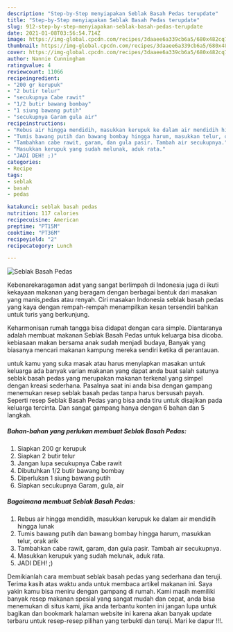 ```yaml
---
description: "Step-by-Step menyiapakan Seblak Basah Pedas terupdate"
title: "Step-by-Step menyiapakan Seblak Basah Pedas terupdate"
slug: 912-step-by-step-menyiapakan-seblak-basah-pedas-terupdate
date: 2021-01-08T03:56:54.714Z
image: https://img-global.cpcdn.com/recipes/3daaee6a339cb6a5/680x482cq70/seblak-basah-pedas-foto-resep-utama.jpg
thumbnail: https://img-global.cpcdn.com/recipes/3daaee6a339cb6a5/680x482cq70/seblak-basah-pedas-foto-resep-utama.jpg
cover: https://img-global.cpcdn.com/recipes/3daaee6a339cb6a5/680x482cq70/seblak-basah-pedas-foto-resep-utama.jpg
author: Nannie Cunningham
ratingvalue: 4
reviewcount: 11066
recipeingredient:
- "200 gr kerupuk"
- "2 butir telur"
- "secukupnya Cabe rawit"
- "1/2 butir bawang bombay"
- "1 siung bawang putih"
- "secukupnya Garam gula air"
recipeinstructions:
- "Rebus air hingga mendidih, masukkan kerupuk ke dalam air mendidih hingga lunak"
- "Tumis bawang putih dan bawang bombay hingga harum, masukkan telur, orak arik"
- "Tambahkan cabe rawit, garam, dan gula pasir. Tambah air secukupnya."
- "Masukkan kerupuk yang sudah melunak, aduk rata."
- "JADI DEH! ;)"
categories:
- Recipe
tags:
- seblak
- basah
- pedas

katakunci: seblak basah pedas 
nutrition: 117 calories
recipecuisine: American
preptime: "PT15M"
cooktime: "PT36M"
recipeyield: "2"
recipecategory: Lunch

---
```



![Seblak Basah Pedas](https://img-global.cpcdn.com/recipes/3daaee6a339cb6a5/680x482cq70/seblak-basah-pedas-foto-resep-utama.jpg)

Kebenarekaragaman adat yang sangat berlimpah di Indonesia juga di ikuti kekayaan makanan yang beragam dengan berbagai bentuk dari masakan yang manis,pedas atau renyah. Ciri masakan Indonesia seblak basah pedas yang kaya dengan rempah-rempah menampilkan kesan tersendiri bahkan untuk turis yang berkunjung.


Keharmonisan rumah tangga bisa didapat dengan cara simple. Diantaranya adalah membuat makanan Seblak Basah Pedas untuk keluarga bisa dicoba. kebiasaan makan bersama anak sudah menjadi budaya, Banyak yang biasanya mencari makanan kampung mereka sendiri ketika di perantauan.



untuk kamu yang suka masak atau harus menyiapkan masakan untuk keluarga ada banyak varian makanan yang dapat anda buat salah satunya seblak basah pedas yang merupakan makanan terkenal yang simpel dengan kreasi sederhana. Pasalnya saat ini anda bisa dengan gampang menemukan resep seblak basah pedas tanpa harus bersusah payah.
Seperti resep Seblak Basah Pedas yang bisa anda tiru untuk disajikan pada keluarga tercinta. Dan sangat gampang hanya dengan 6 bahan dan 5 langkah.


<!--inarticleads1-->

##### Bahan-bahan yang perlukan membuat Seblak Basah Pedas:

1. Siapkan 200 gr kerupuk
1. Siapkan 2 butir telur
1. Jangan lupa secukupnya Cabe rawit
1. Dibutuhkan 1/2 butir bawang bombay
1. Diperlukan 1 siung bawang putih
1. Siapkan secukupnya Garam, gula, air




<!--inarticleads2-->

##### Bagaimana membuat  Seblak Basah Pedas:

1. Rebus air hingga mendidih, masukkan kerupuk ke dalam air mendidih hingga lunak
1. Tumis bawang putih dan bawang bombay hingga harum, masukkan telur, orak arik
1. Tambahkan cabe rawit, garam, dan gula pasir. Tambah air secukupnya.
1. Masukkan kerupuk yang sudah melunak, aduk rata.
1. JADI DEH! ;)




Demikianlah cara membuat seblak basah pedas yang sederhana dan teruji. Terima kasih atas waktu anda untuk membaca artikel makanan ini. Saya yakin kamu bisa meniru dengan gampang di rumah. Kami masih memiliki banyak resep makanan spesial yang sangat mudah dan cepat, anda bisa menemukan di situs kami, jika anda terbantu konten ini jangan lupa untuk bagikan dan bookmark halaman website ini karena akan banyak update terbaru untuk resep-resep pilihan yang terbukti dan teruji. Mari ke dapur !!!. 
